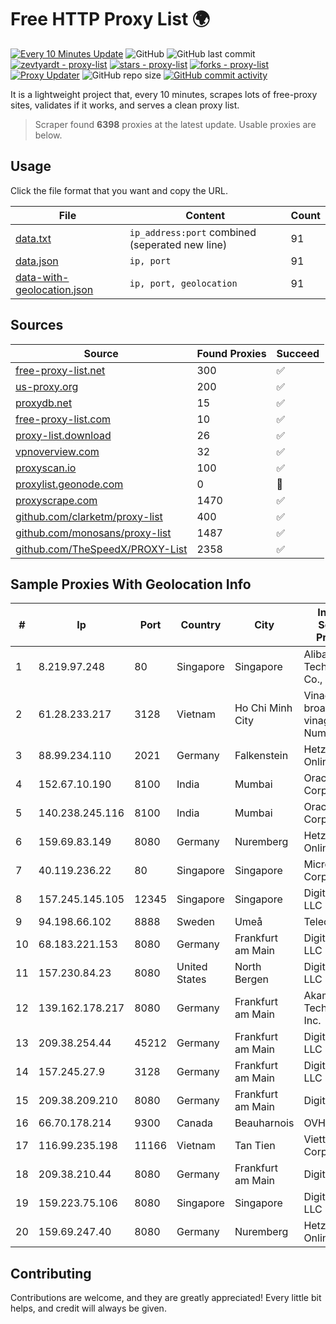 
# Free HTTP Proxy List 🌍

[![Every 10 Minutes Update](https://github.com/mertguvencli/http-proxy-list/actions/workflows/main.yml/badge.svg?branch=main)](https://github.com/mertguvencli/http-proxy-list/actions/workflows/main.yml)
![GitHub](https://img.shields.io/github/license/mertguvencli/http-proxy-list)
![GitHub last commit](https://img.shields.io/github/last-commit/mertguvencli/http-proxy-list)
[![zevtyardt - proxy-list](https://img.shields.io/static/v1?label=zevtyardt&message=proxy-list&color=blue&logo=github)](https://github.com/zevtyardt/proxy-list "Go to GitHub repo")
[![stars - proxy-list](https://img.shields.io/github/stars/zevtyardt/proxy-list?style=social)](https://github.com/zevtyardt/proxy-list)
[![forks - proxy-list](https://img.shields.io/github/forks/zevtyardt/proxy-list?style=social)](https://github.com/zevtyardt/proxy-list)
[![Proxy Updater](https://github.com/zevtyardt/proxy-list/workflows/Proxy%20Updater/badge.svg)](https://github.com/zevtyardt/proxy-list/actions?query=workflow:"Proxy+Updater")
![GitHub repo size](https://img.shields.io/github/repo-size/zevtyardt/proxy-list)
[![GitHub commit activity](https://img.shields.io/github/commit-activity/m/zevtyardt/proxy-list?logo=commits)](https://github.com/zevtyardt/proxy-list/commits/main)

It is a lightweight project that, every 10 minutes, scrapes lots of free-proxy sites, validates if it works, and serves a clean proxy list.

> Scraper found **6398** proxies at the latest update. Usable proxies are below.

## Usage

Click the file format that you want and copy the URL.

|File|Content|Count|
|----|-------|-----|
|[data.txt](https://raw.githubusercontent.com/mertguvencli/http-proxy-list/main/proxy-list/data.txt)|`ip_address:port` combined (seperated new line)|91|
|[data.json](https://raw.githubusercontent.com/mertguvencli/http-proxy-list/main/proxy-list/data.json)|`ip, port`|91|
|[data-with-geolocation.json](https://raw.githubusercontent.com/mertguvencli/http-proxy-list/main/proxy-list/data-with-geolocation.json)|`ip, port, geolocation`|91|

## Sources

|Source|Found Proxies|Succeed|
|------|-------------|-------|
|[free-proxy-list.net](https://free-proxy-list.net)|300|✅|
|[us-proxy.org](https://www.us-proxy.org)|200|✅|
|[proxydb.net](http://proxydb.net)|15|✅|
|[free-proxy-list.com](https://free-proxy-list.com/?page=&port=&type%5B%5D=http&type%5B%5D=https&up_time=0&search=Search)|10|✅|
|[proxy-list.download](https://www.proxy-list.download/HTTP)|26|✅|
|[vpnoverview.com](https://vpnoverview.com/privacy/anonymous-browsing/free-proxy-servers)|32|✅|
|[proxyscan.io](https://www.proxyscan.io)|100|✅|
|[proxylist.geonode.com](https://proxylist.geonode.com/api/proxy-list?limit=300&page=1&sort_by=lastChecked&sort_type=desc&protocols=http,https)|0|🚫|
|[proxyscrape.com](https://api.proxyscrape.com/v2/?request=displayproxies&protocol=http&timeout=10000&country=all&ssl=all&anonymity=all)|1470|✅|
|[github.com/clarketm/proxy-list](https://raw.githubusercontent.com/clarketm/proxy-list/master/proxy-list-raw.txt)|400|✅|
|[github.com/monosans/proxy-list](https://raw.githubusercontent.com/monosans/proxy-list/main/proxies/http.txt)|1487|✅|
|[github.com/TheSpeedX/PROXY-List](https://raw.githubusercontent.com/TheSpeedX/PROXY-List/master/http.txt)|2358|✅|


## Sample Proxies With Geolocation Info

|#|Ip|Port|Country|City|Internet Service Provider|
|-|--|----|-------|----|-------------------------|
|1|8.219.97.248|80|Singapore|Singapore|Alibaba (US) Technology Co., Ltd.|
|2|61.28.233.217|3128|Vietnam|Ho Chi Minh City|Vinadata broadcast via vinagame AS Number|
|3|88.99.234.110|2021|Germany|Falkenstein|Hetzner Online GmbH|
|4|152.67.10.190|8100|India|Mumbai|Oracle Corporation|
|5|140.238.245.116|8100|India|Mumbai|Oracle Corporation|
|6|159.69.83.149|8080|Germany|Nuremberg|Hetzner Online GmbH|
|7|40.119.236.22|80|Singapore|Singapore|Microsoft Corporation|
|8|157.245.145.105|12345|Singapore|Singapore|DigitalOcean, LLC|
|9|94.198.66.102|8888|Sweden|Umeå|Telecom3|
|10|68.183.221.153|8080|Germany|Frankfurt am Main|DigitalOcean, LLC|
|11|157.230.84.23|8080|United States|North Bergen|DigitalOcean, LLC|
|12|139.162.178.217|8080|Germany|Frankfurt am Main|Akamai Technologies, Inc.|
|13|209.38.254.44|45212|Germany|Frankfurt am Main|DigitalOcean, LLC|
|14|157.245.27.9|3128|Germany|Frankfurt am Main|DigitalOcean, LLC|
|15|209.38.209.210|8080|Germany|Frankfurt am Main|DigitalOcean|
|16|66.70.178.214|9300|Canada|Beauharnois|OVH SAS|
|17|116.99.235.198|11166|Vietnam|Tan Tien|Viettel Corporation|
|18|209.38.210.44|8080|Germany|Frankfurt am Main|DigitalOcean|
|19|159.223.75.106|8080|Singapore|Singapore|DigitalOcean, LLC|
|20|159.69.247.40|8080|Germany|Nuremberg|Hetzner Online GmbH|



## Contributing

Contributions are welcome, and they are greatly appreciated! Every
little bit helps, and credit will always be given.

